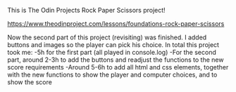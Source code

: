 
This is The Odin Projects Rock Paper Scissors project!

https://www.theodinproject.com/lessons/foundations-rock-paper-scissors

Now the second part of this project (revisiting) was finished.
I added buttons and images so the player can pick his choice.
In total this project took me:
-5h for the first part (all played in console.log)
-For the second part, around 2-3h to add the buttons and readjust the functions to the new score requirements 
-Around 5-6h to add all html and css elements, together with the new functions to show the player and computer choices, and to show the score
